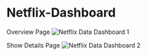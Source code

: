 # Netflix-Dashboard

Overview Page 
![Netflix Data Dashboard 1](https://github.com/user-attachments/assets/b759bad2-45a1-4279-8094-d88fb04d45a8)




Show Details Page
![Netflix Data Dashboard 2](https://github.com/user-attachments/assets/7b148a65-60fc-4082-816d-dd39ac160b8b)

